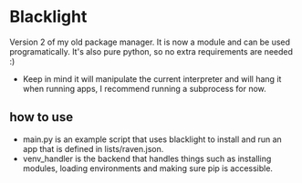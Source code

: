 # Blacklight
Version 2 of my old package manager. It is now a module and can be used programatically. It's also pure python, so no extra requirements are needed :)

- Keep in mind it will manipulate the current interpreter and will hang it when running apps, I recommend running a subprocess for now. 

## how to use
- main.py is an example script that uses blacklight to install and run an app that is defined in lists/raven.json. 
- venv_handler is the backend that handles things such as installing modules, loading environments and making sure pip is accessible.